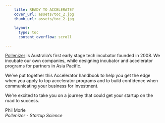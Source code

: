 ```yaml
---
    title: READY TO ACCELERATE? 
    cover_url: assets/toc_2.jpg
    thumb_url: assets/toc_2.jpg
    
    layout:
      type: toc
      content_overflow: scroll

---
```


<a href="http://pollenizer.com">Pollenizer</a> is Australia’s first early stage tech incubator founded in 2008. We incubate our own companies, while designing incubator and accelerator programs for partners in Asia Pacific. 

We’ve put together this Accelerator handbook to help you get the edge when you apply to top accelerator programs and to build confidence when communicating your business for investment.

We’re excited to take you on a journey that could get your startup on the road to success.

Phil Morle  
*Pollenizer - Startup Science*
